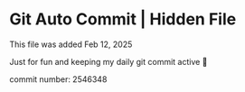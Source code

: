 # Git Auto Commit | Hidden File

This file was added Feb 12, 2025

Just for fun and keeping my daily git commit active 🤪

commit number: 2546348
